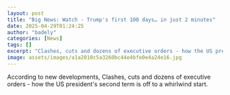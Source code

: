 ```yaml
---
layout: post
title: "Big News: Watch - Trump's first 100 days… in just 2 minutes"
date: 2025-04-29T01:24:25
author: "badely"
categories: [News]
tags: []
excerpt: "Clashes, cuts and dozens of executive orders - how the US president's second term is off to a whirlwind start."
image: assets/images/a1a2010c5a3260bc44e4bfe0e4a24e16.jpg
---
```


According to new developments, Clashes, cuts and dozens of executive orders - how the US president's second term is off to a whirlwind start.

